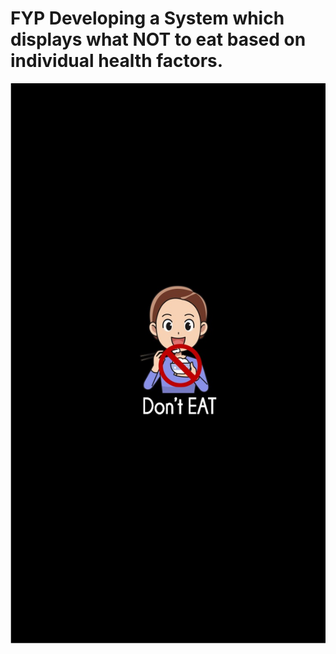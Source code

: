 # FYP Developing a System which displays what NOT to eat based on individual health factors.
![alt text](https://github.com/nareen1234/FYP_NOT_Eat/blob/master/Nareen_FYP/1.jpg)
